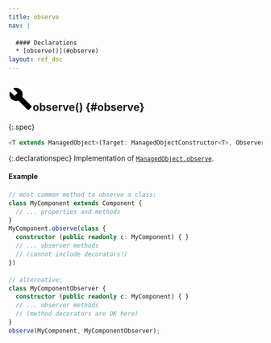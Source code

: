 ```yaml
---
title: observe
nav: |

  #### Declarations
  * [observe()](#observe)
layout: ref_doc
---
```


## ![](/assets/icons/spec-function.svg)observe() {#observe}
{:.spec}

```typescript
<T extends ManagedObject>(Target: ManagedObjectConstructor<T>, Observer: new (instance: T) => any): void
```
{:.declarationspec}
Implementation of [`ManagedObject.observe`](./ManagedObject#ManagedObject:observe).

#### Example
```typescript
// most common method to observe a class:
class MyComponent extends Component {
  // ... properties and methods
}
MyComponent.observe(class {
  constructor (public readonly c: MyComponent) { }
  // ... observer methods
  // (cannot include decorators!)
})

// alternative:
class MyComponentObserver {
  constructor (public readonly c: MyComponent) { }
  // ... observer methods
  // (method decorators are OK here)
}
observe(MyComponent, MyComponentObserver);
```

